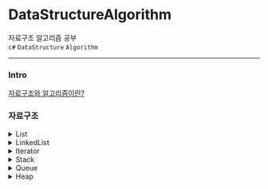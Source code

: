 # DataStructureAlgorithm

자료구조 알고리즘 공부 </br>
`c#` `DataStructure` `Algorithm`

---
### Intro

[자료구조와 알고리즘이란?](https://ysan.notion.site/00-faf7241530014e48a8b13fbd759e7c80)

### 자료구조

<details>
  <summary>List</summary>
  
  &nbsp;&nbsp;&nbsp;&nbsp; :bulb: [About List](https://www.notion.so/01-List-46703f8dd91248fdbc0c7c6f360ca0c6)
  
  
  &nbsp;&nbsp;&nbsp;&nbsp; :computer: [List Code](https://github.com/YS-AN/DataStructureAlgorithm/tree/Develop/StudyDSA/DSA01_List)
  
</details>
<details>
  <summary>LinkedList</summary>
  
  &nbsp;&nbsp;&nbsp;&nbsp; :bulb: [About LinkedList](https://ysan.notion.site/02-LinkedList-a2c3c528ab10468b92d7d50ebddd1fc0)
  
  
  &nbsp;&nbsp;&nbsp;&nbsp; :computer: [LinkedList Code](https://github.com/YS-AN/DataStructureAlgorithm/tree/Develop/StudyDSA/DSA02_LinkedList)
  
</details>
<details>
  <summary>Iterator</summary>
  
  &nbsp;&nbsp;&nbsp;&nbsp; :bulb: [About Iterator](https://ysan.notion.site/03-Iterator-c535b30e2e3e43a885ac3ac97f3ab3d4)
  
  
  &nbsp;&nbsp;&nbsp;&nbsp; :computer: [Iterator Code](https://github.com/YS-AN/DataStructureAlgorithm/tree/Develop/StudyDSA/DSA03_Iterator)
  
</details>
<details>
  <summary>Stack</summary>
  
  &nbsp;&nbsp;&nbsp;&nbsp; :bulb: [About Stack](https://ysan.notion.site/04-Stack-72c92eeea3794efbb774cb6339c4f89d)


  &nbsp;&nbsp;&nbsp;&nbsp; :computer: [Stack Code](https://github.com/YS-AN/DataStructureAlgorithm/tree/feature/DailyStudy/StudyDSA/DSA04_Stack)

</details>
<details>
  <summary>Queue</summary>

  &nbsp;&nbsp;&nbsp;&nbsp; :bulb: [About Queue](https://ysan.notion.site/05-Queue-ee617756c626473f92f6f16ef1e120e1)
    
  
  &nbsp;&nbsp;&nbsp;&nbsp; :computer: [Queue Code](https://github.com/YS-AN/DataStructureAlgorithm/tree/feature/DailyStudy/StudyDSA/DSA05_Queue)

</details>
<details>
  <summary>Heap</summary>

  &nbsp;&nbsp;&nbsp;&nbsp; :bulb: [About Heap](https://ysan.notion.site/06-Heap-b4ba847ff6af480fa17e251a7f17aba2)
    
  
  &nbsp;&nbsp;&nbsp;&nbsp; :computer: [Heap Code](https://github.com/YS-AN/DataStructureAlgorithm/tree/Develop/StudyDSA/DSA06_Heap)

</details>

